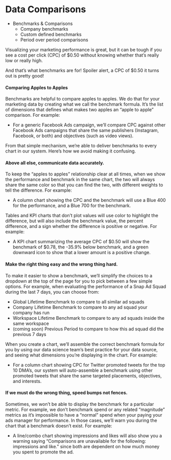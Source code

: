 # Data Comparisons

* Benchmarks & Comparisons
  * Company benchmarks
  * Custom defined benchmarks
  * Period over period comparisons

Visualizing your marketing performance is great, but it can be tough if you see a cost per click \(CPC\) of $0.50 without knowing whether that’s really low or really high.

And that’s what benchmarks are for! Spoiler alert, a CPC of $0.50 it turns out is pretty good!

#### Comparing Apples to Apples

Benchmarks are helpful to compare apples to apples. We do that for your marketing data by creating what we call the benchmark formula. It’s the list of dimensions that defines what makes two apples an “apple to apple” comparison. For example: 

* For a generic Facebook Ads campaign, we’ll compare CPC against other Facebook Ads campaigns that share the same publishers \(Instagram, Facebook, or both\) and objectives \(such as video views\).

From that simple mechanism, we’re able to deliver benchmarks to every chart in our system. Here’s how we avoid making it confusing.

#### Above all else, communicate data accurately.

To keep the “apples to apples” relationship clear at all times, when we show the performance and benchmark in the same chart, the two will always share the same color so that you can find the two, with different weights to tell the difference. For example:

* A column chart showing the CPC and the benchmark will use a Blue 400 for the performance, and a Blue 700 for the benchmark.

Tables and KPI charts that don’t plot values will use color to highlight the difference, but will also include the benchmark value, the percent difference, and a sign whether the difference is positive or negative. For example:

* A KPI chart summarizing the average CPC of $0.50 will show the benchmark of $0.78, the -35.9% below benchmark, and a green downward icon to show that a lower amount is a positive change.

#### Make the right thing easy and the wrong thing hard.

To make it easier to show a benchmark, we’ll simplify the choices to a dropdown at the top of the page for you to pick between a few simple options. For example, when evaluating the performance of a Snap Ad Squad during the last 7 days, you can choose from:

* Global Lifetime Benchmark to compare to all similar ad squads
* Company Lifetime Benchmark to compare to any ad squad your company has run
* Workspace Lifetime Benchmark to compare to any ad squads inside the same workspace
* \(coming soon\) Previous Period to compare to how this ad squad did the previous 7 days

When you create a chart, we’ll assemble the correct benchmark formula for you by using our data science team’s best practice for your data source, and seeing what dimensions you’re displaying in the chart. For example:

* For a column chart showing CPC for Twitter promoted tweets for the top 10 DMA’s, our system will auto-assemble a benchmark using other promoted tweets that share the same targeted placements, objectives, and interests.

#### If we must do the wrong thing, speed bumps not fences.

Sometimes, we won’t be able to display the benchmark for a particular metric. For example, we don’t benchmark spend or any related “magnitude” metrics as it’s impossible to have a “normal” spend when your paying your ads manager for performance. In those cases, we’ll warn you during the chart that a benchmark doesn’t exist. For example:

* A line/combo chart showing impressions and likes will also show you a warning saying “Comparisons are unavailable for the following: impressions and like.” since both are dependent on how much money you spent to promote the ad.

